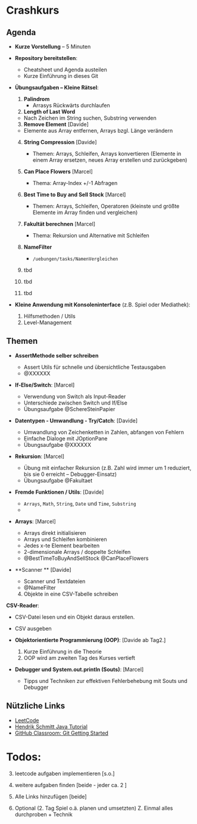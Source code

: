 # Crashkurs

## Agenda

- **Kurze Vorstellung** – 5 Minuten

- **Repository bereitstellen**:
  - Cheatsheet und Agenda austeilen
  - Kurze Einführung in dieses Git

- **Übungsaufgaben – Kleine Rätsel**:
  1. **Palindrom** 
     - Arrasys Rückwärts durchlaufen
  2. **Length of Last Word** 
    - Nach Zeichen im String suchen, Substring verwenden 
  3. **Remove Element** [Davide]
    - Elemente aus Array entfernen, Arrays bzgl. Länge verändern 
  4. **String Compression** [Davide]
      - Themen: Arrays, Schleifen, Arrays konvertieren (Elemente in einem Array ersetzen, neues Array erstellen und zurückgeben)
  5. **Can Place Flowers** [Marcel]
      - Thema: Array-Index +/-1 Abfragen
  6. **Best Time to Buy and Sell Stock** [Marcel]
      - Themen: Arrays, Schleifen, Operatoren (kleinste und größte Elemente im Array finden und vergleichen)
  7. **Fakultät berechnen** [Marcel]
      - Thema: Rekursion und Alternative mit Schleifen

  8. **NameFilter** 
      - `/uebungen/tasks/NamenVergleichen`

  9.  tbd 
  10. tbd
  11. tbd

- **Kleine Anwendung mit Konsoleninterface** (z.B. Spiel oder Mediathek):
  1. Hilfsmethoden / Utils
  2. Level-Management



## Themen

- **AssertMethode selber schreiben**
  - Assert Utils für schnelle und übersichtliche Testausgaben 
  - @XXXXXX

- **If-Else/Switch**: [Marcel]
  - Verwendung von Switch als Input-Reader
  - Unterschiede zwischen Switch und If/Else
  - Übungsaufgabe @SchereSteinPapier

- **Datentypen - Umwandlung - Try/Catch**:  [Davide]
  - Umwandlung von Zeichenketten in Zahlen, abfangen von Fehlern 
  - Einfache Dialoge mit JOptionPane
  - Übungsaufgabe @XXXXXX


 
- **Rekursion**: [Marcel] 
  - Übung mit einfacher Rekursion (z.B. Zahl wird immer um 1 reduziert, bis sie 0 erreicht – Debugger-Einsatz)
  - Übungsaufgabe @Fakultaet

- **Fremde Funktionen / Utils**: [Davide]
  - `Arrays`, `Math`, `String`, `Date` und `Time`, `Substring`
  -  

- **Arrays**: [Marcel]
  - Arrays direkt initialisieren
  - Arrays und Schleifen kombinieren
  - Jedes x-te Element bearbeiten
  - 2-dimensionale Arrays / doppelte Schleifen
  - @BestTimeToBuyAndSellStock @CanPlaceFlowers

- **Scanner **  [Davide]
  - Scanner und Textdateien
  - @NameFilter

  4. Objekte in eine CSV-Tabelle schreiben

**CSV-Reader**:
-   CSV-Datei lesen und ein Objekt daraus erstellen. 
-   CSV ausgeben

- **Objektorientierte Programmierung (OOP)**: [Davide ab Tag2.]
  1. Kurze Einführung in die Theorie
  2. OOP wird am zweiten Tag des Kurses vertieft
 
    
- **Debugger und System.out.println (Souts)**: [Marcel]
  - Tipps und Techniken zur effektiven Fehlerbehebung mit Souts und Debugger


## Nützliche Links

- [LeetCode](https://leetcode.com/)
- [Hendrik Schmitt Java Tutorial](https://www.youtube.com/watch?v=8baa27uPo0U&list=PLdRbhbTUg6E6yb8dp7ty2Uw3FggKDDgjT)
- [GitHub Classroom: Git Getting Started](https://classroom.github.com/classrooms/187568833-ovgu-fin-24-einfinf/assignments/git-getting-started)


# Todos: 


3. leetcode aufgaben implementieren [s.o.]
4. weitere aufgaben finden [beide - jeder ca. 2 ]
5. Alle Links hinzufügen [beide]

6. Optional (2. Tag Spiel o.ä. planen und umsetzten)
Z. Einmal alles durchproben + Technik 
